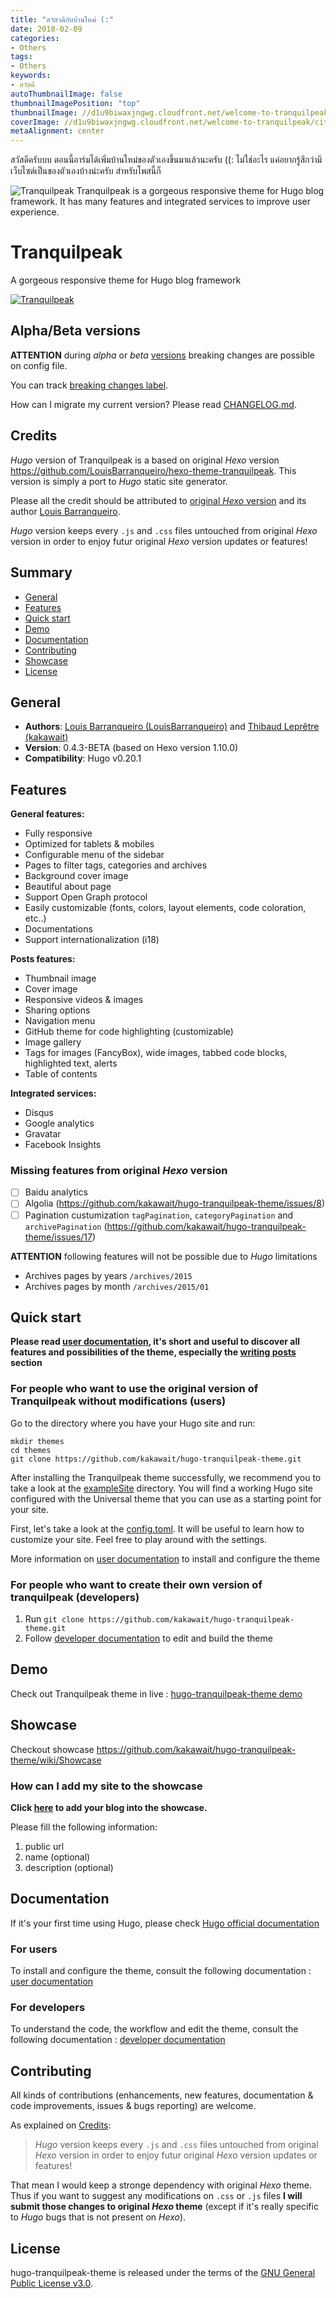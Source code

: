 ```yaml
---
title: "สวัสวดีกับบ้านใหม่ (:"
date: 2018-02-09
categories:
- Others
tags:
- Others
keywords:
- สวัสดี
autoThumbnailImage: false
thumbnailImagePosition: "top"
thumbnailImage: //d1u9biwaxjngwg.cloudfront.net/welcome-to-tranquilpeak/city-750.jpg
coverImage: //d1u9biwaxjngwg.cloudfront.net/welcome-to-tranquilpeak/city.jpg
metaAlignment: center
---
```

สวัสดีครับบบ ตอนนี้อาร์มได้เพิ่มบ้านใหม่ของตัวเองขึ้นมาแล้วนะครับ ((: ไม่ใช่อะไร แค่อยากรู้สึกว่ามีเว็บไซต์เป็นของตัวเองบ้างน่ะครับ สำหรับโพสนี้ก็
<!--more-->

![Tranquilpeak](/img/showcase.png)
Tranquilpeak is a gorgeous responsive theme for Hugo blog framework. It has many features and integrated services to improve user experience.
<!-- toc -->

# Tranquilpeak

<!--[![Join the chat at https://gitter.im/LouisBarranqueiro/hexo-theme-tranquilpeak](https://badges.gitter.im/Join%20Chat.svg)](http s://gitter.im/LouisBarranqueiro/hexo-theme-tranquilpeak?utm_source=badge&utm_medium=badge&utm_campaign=pr-badge&utm_content=badge)-->

A gorgeous responsive theme for Hugo blog framework

[![Tranquilpeak](/img/showcase.png)](https://tranquilpeak.kakawait.com)

## Alpha/Beta versions

**ATTENTION** during *alpha* or *beta* [versions](https://github.com/kakawait/hugo-tranquilpeak-theme/milestones) breaking changes are possible on config file.

You can track [breaking changes label](https://github.com/kakawait/hugo-tranquilpeak-theme/issues?q=is%3Aissue+is%3Aopen+label%3A%22breaking+changes%22).

How can I migrate my current version? Please read [CHANGELOG.md](https://github.com/kakawait/hugo-tranquilpeak-theme/blob/master/CHANGELOG.md).

## Credits

*Hugo* version of Tranquilpeak is a based on original *Hexo* version https://github.com/LouisBarranqueiro/hexo-theme-tranquilpeak. This version is simply a port to *Hugo* static site generator.

Please all the credit should be attributed to [original *Hexo* version](https://github.com/LouisBarranqueiro/hexo-theme-tranquilpeak) and its author [Louis Barranqueiro](https://github.com/LouisBarranqueiro).

*Hugo* version keeps every `.js` and `.css` files untouched from original *Hexo* version in order to enjoy futur original *Hexo* version updates or features!

## Summary

- [General](#general)
- [Features](#features)
- [Quick start](#quick-start)
- [Demo](#demo)
- [Documentation](#documentation)
- [Contributing](#contributing)
- [Showcase](#showcase)
- [License](#license)

## General

- **Authors**: [Louis Barranqueiro (LouisBarranqueiro)](https://github.com/LouisBarranqueiro) and [Thibaud Leprêtre (kakawait)](https://github.com/kakawait)
- **Version**: 0.4.3-BETA (based on Hexo version 1.10.0)
- **Compatibility**: Hugo v0.20.1

## Features

**General features:**  

- Fully responsive
- Optimized for tablets & mobiles
- Configurable menu of the sidebar
- Pages to filter tags, categories and archives
- Background cover image
- Beautiful about page
- Support Open Graph protocol
- Easily customizable (fonts, colors, layout elements, code coloration, etc..)
- Documentations
- Support internationalization (i18)

**Posts features:**  

- Thumbnail image
- Cover image
- Responsive videos & images
- Sharing options
- Navigation menu
- GitHub theme for code highlighting (customizable)
- Image gallery
- Tags for images (FancyBox), wide images, tabbed code blocks, highlighted text, alerts
- Table of contents  

**Integrated services:**  

- Disqus
- Google analytics
- Gravatar
- Facebook Insights

### Missing features from original *Hexo* version

- [ ] Baidu analytics
- [ ] Algolia (https://github.com/kakawait/hugo-tranquilpeak-theme/issues/8)
- [ ] Pagination custumization `tagPagination`, `categoryPagination` and `archivePagination` (https://github.com/kakawait/hugo-tranquilpeak-theme/issues/17)

**ATTENTION** following features will not be possible due to *Hugo* limitations

- Archives pages by years `/archives/2015`
- Archives pages by month `/archives/2015/01`

## Quick start

**Please read [user documentation](https://github.com/kakawait/hugo-tranquilpeak-theme/blob/master/docs/user.md), it's short and useful to discover all features and possibilities of the theme, especially the  [writing posts](https://github.com/kakawait/hugo-tranquilpeak-theme/blob/master/docs/user.md#writing-posts) section**

### For people who want to use the original version of Tranquilpeak without modifications (users)

Go to the directory where you have your Hugo site and run:

```shell
mkdir themes
cd themes
git clone https://github.com/kakawait/hugo-tranquilpeak-theme.git
```

After installing the Tranquilpeak theme successfully, we recommend you to take a look at the [exampleSite](exampleSite) directory. You will find a working Hugo site configured with the Universal theme that you can use as a starting point for your site.

First, let's take a look at the [config.toml](exampleSite/config.tom). It will be useful to learn how to customize your site. Feel free to play around with the settings.

More information on [user documentation](https://github.com/kakawait/hugo-tranquilpeak-theme/blob/master/docs/user.md) to install and configure the theme  

### For people who want to create their own version of tranquilpeak (developers)

1. Run `git clone https://github.com/kakawait/hugo-tranquilpeak-theme.git`  
2. Follow [developer documentation](https://github.com/kakawait/hugo-tranquilpeak-theme/blob/master/docs/developer.md) to edit and build the theme

## Demo

Check out Tranquilpeak theme in live : [hugo-tranquilpeak-theme demo](https://tranquilpeak.kakawait.com)

## Showcase

Checkout showcase https://github.com/kakawait/hugo-tranquilpeak-theme/wiki/Showcase

### How can I add my site to the showcase

**Click [here](https://github.com/kakawait/hugo-tranquilpeak-theme/issues/new?title=Add%20my%20blog%20into%20the%20showcase&body=Hey,%20add%20my%20blog%20into%20the%20showcase:) to add your blog into the showcase.**

Please fill the following information:

1. public url
2. name (optional)
3. description (optional)

## Documentation

If it's your first time using Hugo, please check [Hugo official documentation](https://gohugo.io/overview/introduction/)

### For users  

To install and configure the theme, consult the following documentation : [user documentation](https://github.com/kakawait/hugo-tranquilpeak-theme/blob/master/docs/user.md)  

### For developers

To understand the code, the workflow and edit the theme, consult the following documentation : [developer documentation](https://github.com/kakawait/hugo-tranquilpeak-theme/blob/master/docs/developer.md)

## Contributing

All kinds of contributions (enhancements, new features, documentation & code improvements, issues & bugs reporting) are welcome.

As explained on [Credits](#credits):

> *Hugo* version keeps every `.js` and `.css` files untouched from original *Hexo* version in order to enjoy futur original *Hexo* version updates or features!

That mean I would keep a stronge dependency with original *Hexo* theme. Thus if you want to suggest any modifications on `.css` or `.js` files **I will submit those changes to original *Hexo* theme** (except if it's really specific to *Hugo* bugs that is not present on *Hexo*).

## License

hugo-tranquilpeak-theme is released under the terms of the [GNU General Public License v3.0](https://github.com/kakawait/hugo-tranquilpeak-theme/blob/master/LICENSE).
